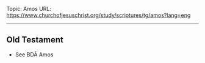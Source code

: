 Topic: Amos
URL: https://www.churchofjesuschrist.org/study/scriptures/tg/amos?lang=eng

---

## Old Testament

- See BDÂ Amos

